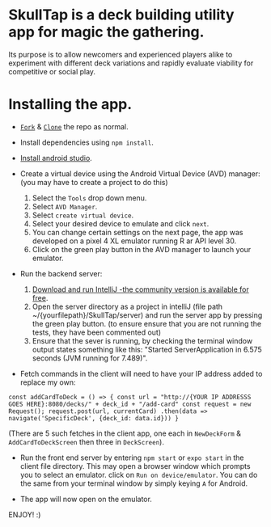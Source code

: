 # SkullTap is a deck building utility app for magic the gathering. 
Its purpose is to allow newcomers and experienced players alike to experiment with different deck variations and rapidly evaluate viability for competitive or social play. 

# Installing the app. 

- [`Fork`](https://docs.github.com/en/get-started/quickstart/fork-a-repo#forking-a-repository) & [`Clone`](https://docs.github.com/en/get-started/quickstart/fork-a-repo#cloning-your-forked-repository) the repo as normal. 

- Install dependencies using `npm install`.

- [Install android studio](https://developer.android.com/studio/install).

- Create a virtual device using the Android Virtual Device (AVD) manager: 
  (you may have to create a project to do this)
  
  1. Select the `Tools` drop down menu.
  2. Select `AVD Manager`. 
  3. Select `create virtual device`. 
  4. Select your desired device to emulate and click `next`.
  5. You can change certain settings on the next page, the app was developed on a pixel 4 XL emulator running R ar API level 30.
  6. Click on the green play button in the AVD manager to launch your emulator. 

- Run the backend server: 
  1. [Download and run IntelliJ -the community version is available for free](https://www.jetbrains.com/help/idea/installation-guide.html#toolbox).
  2. Open the server directory as a project in intelliJ (file path ~/{yourfilepath}/SkullTap/server) and run the server app by pressing the green play button.
  (to ensure ensure that you are not running the tests, they have been commented out)
  3. Ensure that the sever is running, by checking the terminal window output states something like this: "Started ServerApplication in 6.575 seconds (JVM running for 7.489)".


- Fetch commands in the client will need to have your IP address added to replace my own:

`const addCardToDeck = () => {
        const url = "http://{YOUR IP ADDRESSS GOES HERE}:8080/decks/" + deck_id + "/add-card"
        const request = new Request();
        request.post(url, currentCard)
        .then(data => navigate('SpecificDeck', {deck_id: data.id}))
    }`

(There are 5 such fetches in the client app, one each in `NewDeckForm` & `AddCardToDeckScreen` then three in `DeckScreen`).


- Run the front end server by entering `npm start` or `expo start` in the client file directory.
  This may open a browser window which prompts you to select an emulator. click on `Run on device/emulator`.
  You can do the same from your terminal window by simply keying `A` for Android.
  
- The app will now open on the emulator. 

ENJOY! :) 
